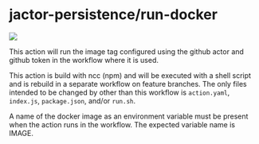 # jactor-persistence/run-docker

![](https://github.com/jactor-rises/jactor-persistence/workflows/build%20run%20docker/badge.svg)

This action will run the image tag configured using the github actor and github token in the workflow
where it is used.

This action is build with ncc (npm) and will be executed with a shell script and is rebuild in a
separate workflow on feature branches. The only files intended to be changed by other than this workflow
is `action.yaml`, `index.js`, `package.json`, and/or `run.sh`.

A name of the docker image as an environment variable must be present when the action runs in the
workflow. The expected variable name is IMAGE.
